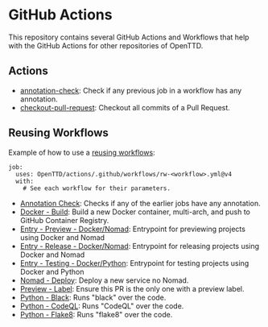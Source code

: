 # GitHub Actions

This repository contains several GitHub Actions and Workflows that help with the GitHub Actions for other repositories of OpenTTD.

## Actions

- [annotation-check](annotation-check/): Check if any previous job in a workflow has any annotation.
- [checkout-pull-request](checkout-pull-request/): Checkout all commits of a Pull Request.

## Reusing Workflows

Example of how to use a [reusing workflows](https://docs.github.com/en/actions/using-workflows/reusing-workflows):

```
job:
  uses: OpenTTD/actions/.github/workflows/rw-<workflow>.yml@v4
  with:
    # See each workflow for their parameters.
```

- [Annotation Check](.github/workflows/rw-annotation-check.yml): Checks if any of the earlier jobs have any annotation.
- [Docker - Build](.github/workflows/rw-docker-build.yml): Build a new Docker container, multi-arch, and push to GitHub Container Registry.
- [Entry - Preview - Docker/Nomad](.github/workflows/rw-entry-preview-docker-nomad.yml): Entrypoint for previewing projects using Docker and Nomad
- [Entry - Release - Docker/Nomad](.github/workflows/rw-entry-release-docker-nomad.yml): Entrypoint for releasing projects using Docker and Nomad
- [Entry - Testing - Docker/Python](.github/workflows/rw-entry-testing-docker-py.yml): Entrypoint for testing projects using Docker and Python
- [Nomad - Deploy](.github/workflows/rw-nomad-deploy.yml): Deploy a new service no Nomad.
- [Preview - Label](.github/workflows/rw-preview-label.yml): Ensure this PR is the only one with a preview label.
- [Python - Black](.github/workflows/rw-py-black.yml): Runs "black" over the code.
- [Python - CodeQL](.github/workflows/rw-py-codeql.yml): Runs "CodeQL" over the code.
- [Python - Flake8](.github/workflows/rw-py-flake8.yml): Runs "flake8" over the code.
